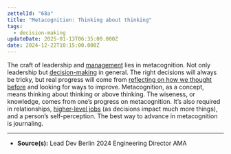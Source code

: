 ```yaml
---
zettelId: "68a"
title: "Metacognition: Thinking about thinking"
tags:
  - decision-making
updateDate: 2025-01-13T06:35:00.000Z
date: 2024-12-22T10:15:00.000Z
---
```


The craft of leadership and [management](/notes/3/) lies in metacognition. Not only leadership but [decision-making](/notes/19/) in general. The right decisions will always be tricky, but real progress will come from [reflecting on how we thought before](/notes/31d/) and looking for ways to improve. Metacognition, as a concept, means thinking about thinking or above thinking. The wiseness, or knowledge, comes from one’s progress on metacognition. It’s also required in relationships, [higher-level jobs](/notes/11/) (as decisions impact much more things), and a person’s self-perception. The best way to advance in metacognition is journaling.

---

- **Source(s):** Lead Dev Berlin 2024 Engineering Director AMA
